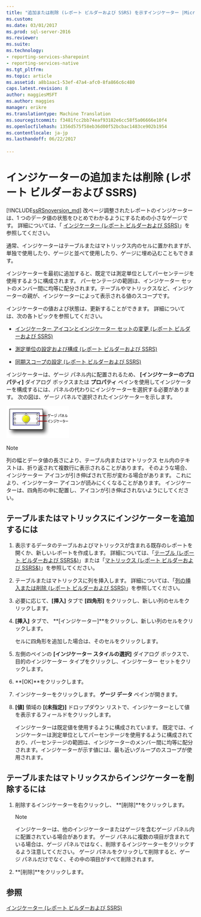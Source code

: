 ```yaml
---
title: "追加または削除 (レポート ビルダーおよび SSRS) を示すインジケーター |Microsoft ドキュメント"
ms.custom: 
ms.date: 03/01/2017
ms.prod: sql-server-2016
ms.reviewer: 
ms.suite: 
ms.technology:
- reporting-services-sharepoint
- reporting-services-native
ms.tgt_pltfrm: 
ms.topic: article
ms.assetid: a8b1aac1-53ef-47a4-afc0-8fa866c6c480
caps.latest.revision: 8
author: maggiesMSFT
ms.author: maggies
manager: erikre
ms.translationtype: Machine Translation
ms.sourcegitcommit: f3481fcc2bb74eaf93182e6cc58f5a06666e10f4
ms.openlocfilehash: 1356d575f58eb36d00f52bcbac1483ce902b1954
ms.contentlocale: ja-jp
ms.lasthandoff: 06/22/2017

---
```

# <a name="add-or-delete-an-indicator-report-builder-and-ssrs"></a>インジケーターの追加または削除 (レポート ビルダーおよび SSRS)
  [!INCLUDE[ssRSnoversion_md](../../includes/ssrsnoversion-md.md)] 改ページ調整されたレポートのインジケーターは、1 つのデータ値の状態をひとめでわかるようにするための小さなゲージです。 詳細については、「 [インジケーター (レポート ビルダーおよび SSRS)](../../reporting-services/report-design/indicators-report-builder-and-ssrs.md)」を参照してください。  
  
 通常、インジケーターはテーブルまたはマトリックス内のセルに置かれますが、単独で使用したり、ゲージと並べて使用したり、ゲージに埋め込むこともできます。  
  
 インジケーターを最初に追加すると、既定では測定単位としてパーセンテージを使用するように構成されます。 パーセンテージの範囲は、インジケーター セットのメンバー間に均等に配分されます。テーブルやマトリックスなど、インジケーターの親が、インジケーターによって表示される値のスコープです。  
  
 インジケーターの値および状態は、更新することができます。 詳細については、次の各トピックを参照してください。  
  
-   [インジケーター アイコンとインジケーター セットの変更 (レポート ビルダーおよび SSRS)](../../reporting-services/report-design/change-indicator-icons-and-indicator-sets-report-builder-and-ssrs.md)  
  
-   [測定単位の設定および構成 (レポート ビルダーおよび SSRS)](../../reporting-services/report-design/set-and-configure-measurement-units-report-builder-and-ssrs.md)  
  
-   [同期スコープの設定 (レポート ビルダーおよび SSRS)](../../reporting-services/report-design/set-synchronization-scope-report-builder-and-ssrs.md)  
  
 インジケーターは、ゲージ パネル内に配置されるため、 **[インジケーターのプロパティ]** ダイアログ ボックスまたは **プロパティ** ペインを使用してインジケーターを構成するには、パネルの代わりにインジケーターを選択する必要があります。 次の図は、ゲージ パネルで選択されたインジケーターを示します。  
  
 ![rs_GaugePanelWithIndicator](../../reporting-services/report-design/media/rs-gaugepanelwithindicator.gif "rs_GaugePanelWithIndicator")  
  
> [!NOTE]  
>  列の幅とデータ値の長さにより、テーブル内またはマトリックス セル内のテキストは、折り返されて複数行に表示されることがあります。 そのような場合、インジケーター アイコンが引き伸ばされて形が変わる場合があります。 これにより、インジケーター アイコンが読みにくくなることがあります。 インジケーターは、四角形の中に配置し、アイコンが引き伸ばされないようにしてください。  
  
## <a name="to-add-an-indicator-to-a-table-or-matrix"></a>テーブルまたはマトリックスにインジケーターを追加するには  
  
1.  表示するデータのテーブルおよびマトリックスが含まれる既存のレポートを開くか、新しいレポートを作成します。 詳細については、「[テーブル (レポート ビルダーおよび SSRS&)](../../reporting-services/report-design/tables-report-builder-and-ssrs.md)」または「[マトリックス (レポート ビルダーおよび SSRS&)](../../reporting-services/report-design/create-a-matrix-report-builder-and-ssrs.md)」を参照してください。  
  
2.  テーブルまたはマトリックスに列を挿入します。 詳細については、「[列の挿入または削除 (レポート ビルダーおよび SSRS)](../../reporting-services/report-design/insert-or-delete-a-column-report-builder-and-ssrs.md)」を参照してください。  
  
3.  必要に応じて、**[挿入]** タブで **[四角形]** をクリックし、新しい列のセルをクリックします。  
  
4.  **[挿入]** タブで、 **[インジケーター]**をクリックし、新しい列のセルをクリックします。  
  
     セルに四角形を追加した場合は、そのセルをクリックします。  
  
5.  左側のペインの **[インジケーター スタイルの選択]** ダイアログ ボックスで、目的のインジケーター タイプをクリックし、インジケーター セットをクリックします。  
  
6.  **[OK]**をクリックします。  
  
7.  インジケーターをクリックします。 **ゲージ データ** ペインが開きます。  
  
8.  **[値]** 領域の **[(未指定)]** ドロップダウン リストで、インジケーターとして値を表示するフィールドをクリックします。  
  
     インジケーターは既定値を使用するように構成されています。 既定では、インジケーターは測定単位としてパーセンテージを使用するように構成されており、パーセンテージの範囲は、インジケーターのメンバー間に均等に配分されます。インジケーターが示す値には、最も近いグループのスコープが使用されます。  
  
## <a name="to-delete-an-indicator-to-a-table-or-matrix"></a>テーブルまたはマトリックスからインジケーターを削除するには  
  
1.  削除するインジケーターを右クリックし、 **[削除]**をクリックします。  
  
    > [!NOTE]  
    >  インジケーターは、他のインジケーターまたはゲージを含むゲージ パネル内に配置されている場合があります。 ゲージ パネルに複数の項目が含まれている場合は、ゲージ パネルではなく、削除するインジケーターをクリックするよう注意してください。 ゲージ パネルをクリックして削除すると、ゲージ パネルだけでなく、その中の項目がすべて削除されます。  
  
2.  **[削除]**をクリックします。  
  
## <a name="see-also"></a>参照  
 [インジケーター &#40;レポート ビルダーおよび SSRS&#41;](../../reporting-services/report-design/indicators-report-builder-and-ssrs.md)  
  
  
